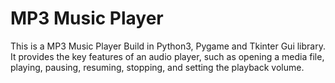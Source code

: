 MP3 Music Player
================

This is a MP3 Music Player Build in Python3, Pygame and Tkinter Gui library. 
It provides the key features of an audio player, such as opening a media file, playing, pausing, resuming, stopping, and setting the playback volume.

